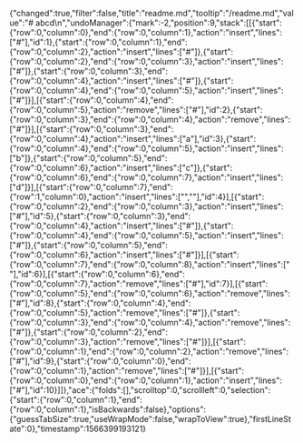 {"changed":true,"filter":false,"title":"readme.md","tooltip":"/readme.md","value":"# abcd\n","undoManager":{"mark":-2,"position":9,"stack":[[{"start":{"row":0,"column":0},"end":{"row":0,"column":1},"action":"insert","lines":["#"],"id":1},{"start":{"row":0,"column":1},"end":{"row":0,"column":2},"action":"insert","lines":["#"]},{"start":{"row":0,"column":2},"end":{"row":0,"column":3},"action":"insert","lines":["#"]},{"start":{"row":0,"column":3},"end":{"row":0,"column":4},"action":"insert","lines":["#"]},{"start":{"row":0,"column":4},"end":{"row":0,"column":5},"action":"insert","lines":["#"]}],[{"start":{"row":0,"column":4},"end":{"row":0,"column":5},"action":"remove","lines":["#"],"id":2},{"start":{"row":0,"column":3},"end":{"row":0,"column":4},"action":"remove","lines":["#"]}],[{"start":{"row":0,"column":3},"end":{"row":0,"column":4},"action":"insert","lines":["a"],"id":3},{"start":{"row":0,"column":4},"end":{"row":0,"column":5},"action":"insert","lines":["b"]},{"start":{"row":0,"column":5},"end":{"row":0,"column":6},"action":"insert","lines":["c"]},{"start":{"row":0,"column":6},"end":{"row":0,"column":7},"action":"insert","lines":["d"]}],[{"start":{"row":0,"column":7},"end":{"row":1,"column":0},"action":"insert","lines":["",""],"id":4}],[{"start":{"row":0,"column":2},"end":{"row":0,"column":3},"action":"insert","lines":["#"],"id":5},{"start":{"row":0,"column":3},"end":{"row":0,"column":4},"action":"insert","lines":["#"]},{"start":{"row":0,"column":4},"end":{"row":0,"column":5},"action":"insert","lines":["#"]},{"start":{"row":0,"column":5},"end":{"row":0,"column":6},"action":"insert","lines":["#"]}],[{"start":{"row":0,"column":7},"end":{"row":0,"column":8},"action":"insert","lines":[" "],"id":6}],[{"start":{"row":0,"column":6},"end":{"row":0,"column":7},"action":"remove","lines":["#"],"id":7}],[{"start":{"row":0,"column":5},"end":{"row":0,"column":6},"action":"remove","lines":["#"],"id":8},{"start":{"row":0,"column":4},"end":{"row":0,"column":5},"action":"remove","lines":["#"]},{"start":{"row":0,"column":3},"end":{"row":0,"column":4},"action":"remove","lines":["#"]},{"start":{"row":0,"column":2},"end":{"row":0,"column":3},"action":"remove","lines":["#"]}],[{"start":{"row":0,"column":1},"end":{"row":0,"column":2},"action":"remove","lines":["#"],"id":9},{"start":{"row":0,"column":0},"end":{"row":0,"column":1},"action":"remove","lines":["#"]}],[{"start":{"row":0,"column":0},"end":{"row":0,"column":1},"action":"insert","lines":["#"],"id":10}]]},"ace":{"folds":[],"scrolltop":0,"scrollleft":0,"selection":{"start":{"row":0,"column":1},"end":{"row":0,"column":1},"isBackwards":false},"options":{"guessTabSize":true,"useWrapMode":false,"wrapToView":true},"firstLineState":0},"timestamp":1566399193121}